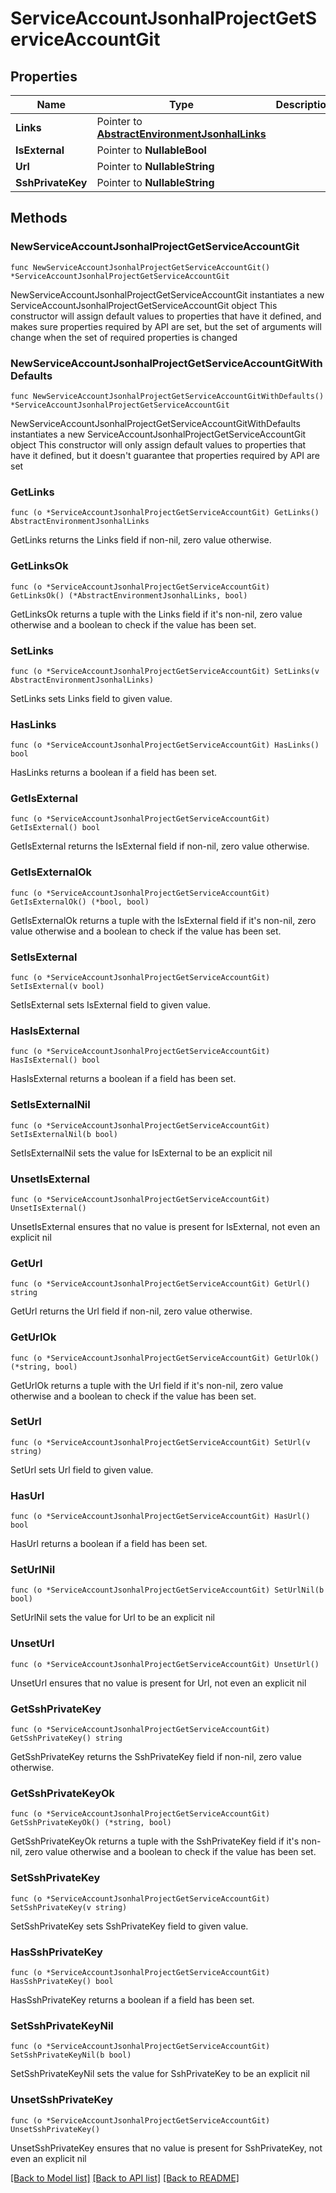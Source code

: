 # ServiceAccountJsonhalProjectGetServiceAccountGit

## Properties

Name | Type | Description | Notes
------------ | ------------- | ------------- | -------------
**Links** | Pointer to [**AbstractEnvironmentJsonhalLinks**](AbstractEnvironmentJsonhalLinks.md) |  | [optional] 
**IsExternal** | Pointer to **NullableBool** |  | [optional] 
**Url** | Pointer to **NullableString** |  | [optional] 
**SshPrivateKey** | Pointer to **NullableString** |  | [optional] 

## Methods

### NewServiceAccountJsonhalProjectGetServiceAccountGit

`func NewServiceAccountJsonhalProjectGetServiceAccountGit() *ServiceAccountJsonhalProjectGetServiceAccountGit`

NewServiceAccountJsonhalProjectGetServiceAccountGit instantiates a new ServiceAccountJsonhalProjectGetServiceAccountGit object
This constructor will assign default values to properties that have it defined,
and makes sure properties required by API are set, but the set of arguments
will change when the set of required properties is changed

### NewServiceAccountJsonhalProjectGetServiceAccountGitWithDefaults

`func NewServiceAccountJsonhalProjectGetServiceAccountGitWithDefaults() *ServiceAccountJsonhalProjectGetServiceAccountGit`

NewServiceAccountJsonhalProjectGetServiceAccountGitWithDefaults instantiates a new ServiceAccountJsonhalProjectGetServiceAccountGit object
This constructor will only assign default values to properties that have it defined,
but it doesn't guarantee that properties required by API are set

### GetLinks

`func (o *ServiceAccountJsonhalProjectGetServiceAccountGit) GetLinks() AbstractEnvironmentJsonhalLinks`

GetLinks returns the Links field if non-nil, zero value otherwise.

### GetLinksOk

`func (o *ServiceAccountJsonhalProjectGetServiceAccountGit) GetLinksOk() (*AbstractEnvironmentJsonhalLinks, bool)`

GetLinksOk returns a tuple with the Links field if it's non-nil, zero value otherwise
and a boolean to check if the value has been set.

### SetLinks

`func (o *ServiceAccountJsonhalProjectGetServiceAccountGit) SetLinks(v AbstractEnvironmentJsonhalLinks)`

SetLinks sets Links field to given value.

### HasLinks

`func (o *ServiceAccountJsonhalProjectGetServiceAccountGit) HasLinks() bool`

HasLinks returns a boolean if a field has been set.

### GetIsExternal

`func (o *ServiceAccountJsonhalProjectGetServiceAccountGit) GetIsExternal() bool`

GetIsExternal returns the IsExternal field if non-nil, zero value otherwise.

### GetIsExternalOk

`func (o *ServiceAccountJsonhalProjectGetServiceAccountGit) GetIsExternalOk() (*bool, bool)`

GetIsExternalOk returns a tuple with the IsExternal field if it's non-nil, zero value otherwise
and a boolean to check if the value has been set.

### SetIsExternal

`func (o *ServiceAccountJsonhalProjectGetServiceAccountGit) SetIsExternal(v bool)`

SetIsExternal sets IsExternal field to given value.

### HasIsExternal

`func (o *ServiceAccountJsonhalProjectGetServiceAccountGit) HasIsExternal() bool`

HasIsExternal returns a boolean if a field has been set.

### SetIsExternalNil

`func (o *ServiceAccountJsonhalProjectGetServiceAccountGit) SetIsExternalNil(b bool)`

 SetIsExternalNil sets the value for IsExternal to be an explicit nil

### UnsetIsExternal
`func (o *ServiceAccountJsonhalProjectGetServiceAccountGit) UnsetIsExternal()`

UnsetIsExternal ensures that no value is present for IsExternal, not even an explicit nil
### GetUrl

`func (o *ServiceAccountJsonhalProjectGetServiceAccountGit) GetUrl() string`

GetUrl returns the Url field if non-nil, zero value otherwise.

### GetUrlOk

`func (o *ServiceAccountJsonhalProjectGetServiceAccountGit) GetUrlOk() (*string, bool)`

GetUrlOk returns a tuple with the Url field if it's non-nil, zero value otherwise
and a boolean to check if the value has been set.

### SetUrl

`func (o *ServiceAccountJsonhalProjectGetServiceAccountGit) SetUrl(v string)`

SetUrl sets Url field to given value.

### HasUrl

`func (o *ServiceAccountJsonhalProjectGetServiceAccountGit) HasUrl() bool`

HasUrl returns a boolean if a field has been set.

### SetUrlNil

`func (o *ServiceAccountJsonhalProjectGetServiceAccountGit) SetUrlNil(b bool)`

 SetUrlNil sets the value for Url to be an explicit nil

### UnsetUrl
`func (o *ServiceAccountJsonhalProjectGetServiceAccountGit) UnsetUrl()`

UnsetUrl ensures that no value is present for Url, not even an explicit nil
### GetSshPrivateKey

`func (o *ServiceAccountJsonhalProjectGetServiceAccountGit) GetSshPrivateKey() string`

GetSshPrivateKey returns the SshPrivateKey field if non-nil, zero value otherwise.

### GetSshPrivateKeyOk

`func (o *ServiceAccountJsonhalProjectGetServiceAccountGit) GetSshPrivateKeyOk() (*string, bool)`

GetSshPrivateKeyOk returns a tuple with the SshPrivateKey field if it's non-nil, zero value otherwise
and a boolean to check if the value has been set.

### SetSshPrivateKey

`func (o *ServiceAccountJsonhalProjectGetServiceAccountGit) SetSshPrivateKey(v string)`

SetSshPrivateKey sets SshPrivateKey field to given value.

### HasSshPrivateKey

`func (o *ServiceAccountJsonhalProjectGetServiceAccountGit) HasSshPrivateKey() bool`

HasSshPrivateKey returns a boolean if a field has been set.

### SetSshPrivateKeyNil

`func (o *ServiceAccountJsonhalProjectGetServiceAccountGit) SetSshPrivateKeyNil(b bool)`

 SetSshPrivateKeyNil sets the value for SshPrivateKey to be an explicit nil

### UnsetSshPrivateKey
`func (o *ServiceAccountJsonhalProjectGetServiceAccountGit) UnsetSshPrivateKey()`

UnsetSshPrivateKey ensures that no value is present for SshPrivateKey, not even an explicit nil

[[Back to Model list]](../README.md#documentation-for-models) [[Back to API list]](../README.md#documentation-for-api-endpoints) [[Back to README]](../README.md)


